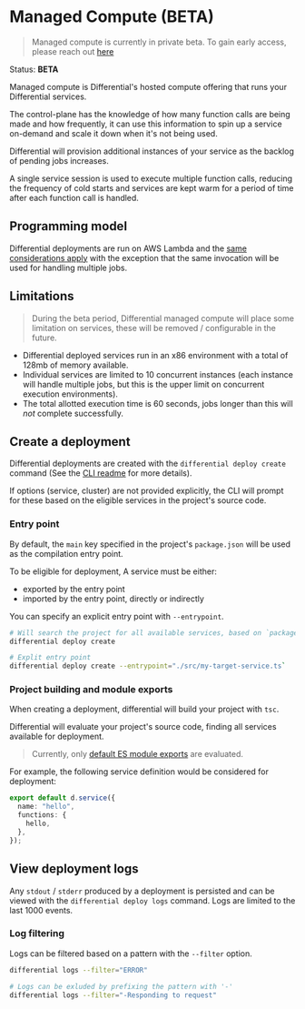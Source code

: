 # Managed Compute (BETA)

> Managed compute is currently in private beta. To gain early access, please reach out [here](mailto:hello@differential.dev)

Status: **BETA**

Managed compute is Differential's hosted compute offering that runs your Differential services.

The control-plane has the knowledge of how many function calls are being made and how frequently, it can use this information to spin up a service on-demand and scale it down when it's not being used.

Differential will provision additional instances of your service as the backlog of pending jobs increases.

A single service session is used to execute multiple function calls, reducing the frequency of cold starts and services are kept warm for a period of time after each function call is handled.

## Programming model

Differential deployments are run on AWS Lambda and the [same considerations apply](https://docs.aws.amazon.com/lambda/latest/dg/best-practices.html) with the exception that the same invocation will be used for handling multiple jobs.

## Limitations

> During the beta period, Differential managed compute will place some limitation on services, these will be removed / configurable in the future.

- Differential deployed services run in an x86 environment with a total of 128mb of memory available.
- Individual services are limited to 10 concurrent instances (each instance will handle multiple jobs, but this is the upper limit on concurrent execution environments).
- The total allotted execution time is 60 seconds, jobs longer than this will _not_ complete successfully.

## Create a deployment

Differential deployments are created with the `differential deploy create` command (See the [CLI readme](https://github.com/differentialhq/differential/blob/main/cli/README.md) for more details).

If options (service, cluster) are not provided explicitly, the CLI will prompt for these based on the eligible services in the project's source code.

### Entry point

By default, the `main` key specified in the project's `package.json` will be used as the compilation entry point.

To be eligible for deployment, A service must be either:

- exported by the entry point
- imported by the entry point, directly or indirectly

You can specify an explicit entry point with `--entrypoint`.

```bash
# Will search the project for all available services, based on `package.json#main`
differential deploy create

# Explit entry point
differential deploy create --entrypoint="./src/my-target-service.ts`
```

### Project building and module exports

When creating a deployment, differential will build your project with `tsc`.

Differential will evaluate your project's source code, finding all services available for deployment.

> Currently, only [default ES module exports](https://developer.mozilla.org/en-US/docs/Web/JavaScript/Reference/Statements/export) are evaluated.

For example, the following service definition would be considered for deployment:

```typescript
export default d.service({
  name: "hello",
  functions: {
    hello,
  },
});
```

## View deployment logs

Any `stdout` / `stderr` produced by a deployment is persisted and can be viewed with the `differential deploy logs` command.
Logs are limited to the last 1000 events.

### Log filtering

Logs can be filtered based on a pattern with the `--filter` option.

```bash
differential logs --filter="ERROR"

# Logs can be exluded by prefixing the pattern with '-'
differential logs --filter="-Responding to request"
```
